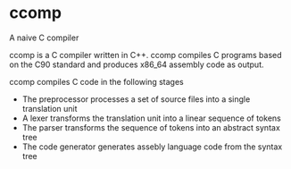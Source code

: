 # ccomp
A naive C compiler

ccomp is a C compiler written in C++.
ccomp compiles C programs based on the C90 standard and produces x86_64 assembly code as output.

ccomp compiles C code in the following stages
- The preprocessor processes a set of source files into a single translation unit
- A lexer transforms the translation unit into a linear sequence of tokens
- The parser transforms the sequence of tokens into an abstract syntax tree
- The code generator generates assebly language code from the syntax tree
